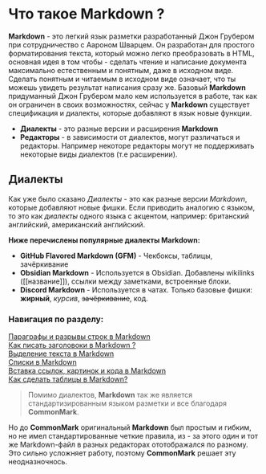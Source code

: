 # Что такое Markdown ?
**Markdown** - это легкий язык разметки разработанный Джон Грубером при сотрудничество с Аароном Шварцем. Он разработан для простого форматирования текста, который можно легко преобразовать в HTML, основная идея в том чтобы - сделать чтение и написание документа максимально естественным и понятным, даже в исходном виде. Сделать понятным и читаемым в исходном виде означает, что ты можешь увидеть результат написания сразу же.
Базовый **Markdown** придуманный Джон Грубером мало кем используется в работе, так как он ограничен в своих возможностях, сейчас у **Markdown** существует спецификация и диалекты, которые добавляют в язык новые функции.

- **Диалекты** - это разные версии и расширения **Markdown**
- **Редакторы** - в зависимости от диалектов, могут различаться и редакторы. Например некоторе редакторы могут не поддерживать некоторые виды диалектов (т.е расширении).

## Диалекты
Как уже было сказано *Диалекты* - это как разные версии *Markdown*, которые добавляют новые фишки. Если приводить аналогию с языком, то это как *диалекты* одного языка с акцентом, например: британский английский, американский английский.

**Ниже перечислены популярные диалекты Markdown:**
- **GitHub Flavored Markdown (GFM)** - Чекбоксы, таблицы, зачёркивание
- **Obsidian Markdown** - Используется в Obsidian. Добавлены wikilinks ([[название]]), ссылки между заметками, встроенные блоки.
- **Discord Markdown** - Используется в чатах. Только базовые фишки: **жирный**, *курсив*, ~~зачёркивание~~, код.

### Навигация по разделу:
[Параграфы и разрывы строк в Markdown][1]       
[Как писать заголовоки в Markdown ?][2]          
[Выделение текста в Markdown][3]           
[Списки в Markdown][4]               
[Вставка ссылок, картинок и кода в Markdown][5]                 
[Как сделать таблицы в Markdown?][6]                  

[1]: https://github.com/Ularskiy/knowledge-base-notes/blob/main/Markdown-notes/01-paragraphs-and-line-breaks.md
[2]: https://github.com/Ularskiy/knowledge-base-notes/blob/main/Markdown-notes/02-headings.md
[3]: https://github.com/Ularskiy/knowledge-base-notes/blob/main/Markdown-notes/03-emphasis.md
[4]: https://github.com/Ularskiy/knowledge-base-notes/blob/main/Markdown-notes/04-list.md
[5]: https://github.com/Ularskiy/knowledge-base-notes/blob/main/Markdown-notes/05-inserting-links%2Cimages-and-code.md
[6]: https://github.com/Ularskiy/knowledge-base-notes/blob/main/Markdown-notes/06-tables.md

> Помимо диалектов, **Markdown** так же является  стандартизированным языком разметки и все благодаря **CommonMark**.  

Но до **CommonMark** оригинальный **Markdown** был простым и гибким, но не имел стандартированные четкие правила, из - за этого один и тот же Markdown-файл в разных редакторах ототображался по разному. Это сильно усложняет работу, поэтому **CommonMark** решает эту неодназночнось. 
